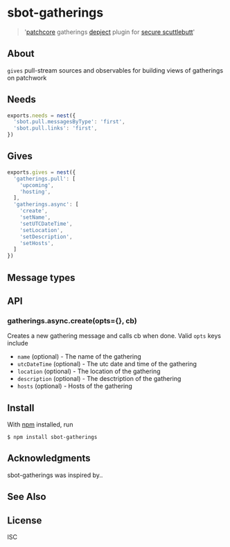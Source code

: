 # sbot-gatherings

> '[patchcore](https://github.com/ssbc/patchcore) gatherings [depject](https://github.com/depject/depject) plugin for [secure scuttlebutt](https://github.com/ssbc/secure-scuttlebutt)'

## About
`gives` pull-stream sources and observables for building views of gatherings on patchwork

## Needs
```js
exports.needs = nest({
  'sbot.pull.messagesByType': 'first',
  'sbot.pull.links': 'first',
})
```

## Gives
```js
exports.gives = nest({
  'gatherings.pull': [
    'upcoming',
    'hosting',
  ],
  'gatherings.async': [
    'create',
    'setName',
    'setUTCDateTime',
    'setLocation',
    'setDescription',
    'setHosts',
  ]
})
```


## Message types

## API

### gatherings.async.create(opts={}, cb)

Creates a new gathering message and calls cb when done. Valid `opts` keys include

- `name` (optional) - The name of the gathering 
- `utcDateTime` (optional) - The utc date and time of the gathering 
- `location` (optional) - The location of the gathering
- `description` (optional) - The desctription of the gathering 
- `hosts` (optional) - Hosts of the gathering

## Install

With [npm](https://npmjs.org/) installed, run

```
$ npm install sbot-gatherings
```

## Acknowledgments

sbot-gatherings was inspired by..

## See Also


## License

ISC

